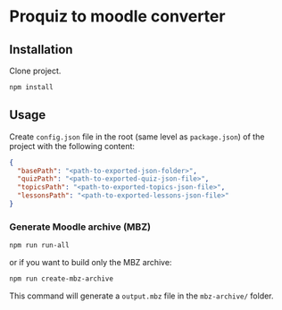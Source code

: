 # Proquiz to moodle converter

## Installation

Clone project.

```bash
npm install
```

## Usage

Create `config.json` file in the root (same level as `package.json`) of the project with the following content:

```json
{
  "basePath": "<path-to-exported-json-folder>",
  "quizPath": "<path-to-exported-quiz-json-file>",
  "topicsPath": "<path-to-exported-topics-json-file>",
  "lessonsPath": "<path-to-exported-lessons-json-file>"
}
```

### Generate Moodle archive (MBZ)

```bash
npm run run-all
```

or if you want to build only the MBZ archive:

```bash
npm run create-mbz-archive
```

This command will generate a `output.mbz` file in the `mbz-archive/` folder.
